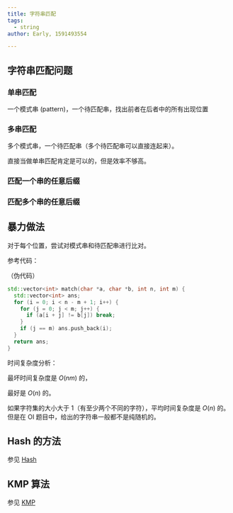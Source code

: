 ```yaml
---
title: 字符串匹配
tags:
  - string
author: Early, 1591493554

---
```


## 字符串匹配问题

### 单串匹配

一个模式串 (pattern)，一个待匹配串，找出前者在后者中的所有出现位置

### 多串匹配

多个模式串，一个待匹配串（多个待匹配串可以直接连起来）。

直接当做单串匹配肯定是可以的，但是效率不够高。

### 匹配一个串的任意后缀

### 匹配多个串的任意后缀

## 暴力做法

对于每个位置，尝试对模式串和待匹配串进行比对。

参考代码：

（伪代码）

```cpp
std::vector<int> match(char *a, char *b, int n, int m) {
  std::vector<int> ans;
  for (i = 0; i < n - m + 1; i++) {
    for (j = 0; j < m; j++) {
      if (a[i + j] != b[j]) break;
    }
    if (j == m) ans.push_back(i);
  }
  return ans;
}
```

时间复杂度分析：

最坏时间复杂度是 $O(nm)$ 的，

最好是 $O(n)$ 的。

如果字符集的大小大于 1（有至少两个不同的字符），平均时间复杂度是 $O(n)$ 的。但是在 OI 题目中，给出的字符串一般都不是纯随机的。

## Hash 的方法

参见 [Hash](./hash.md) 

## KMP 算法

参见 [KMP](./kmp.md) 
